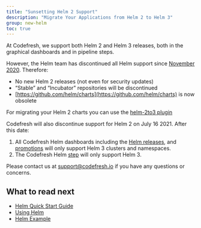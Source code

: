 ```yaml
---
title: "Sunsetting Helm 2 Support"
description: "Migrate Your Applications from Helm 2 to Helm 3"
group: new-helm
toc: true
---
```


At Codefresh, we support both Helm 2 and Helm 3 releases, both in the graphical dashboards and in pipeline steps.

However, the Helm team has discontinued all Helm support since [November 2020](https://helm.sh/blog/helm-v2-deprecation-timeline/). 
Therefore:
* No new Helm 2 releases (not even for security updates)
* “Stable” and “Incubator" repositories will be discontinued
* [https://github.com/helm/charts](https://github.com/helm/charts) is now obsolete

For migrating your Helm 2 charts you can use the [helm-2to3 plugin](https://github.com/helm/helm-2to3)

Codefresh will also discontinue support for Helm 2 on July 16 2021. After this date: 
1. All Codefresh Helm dashboards including the [Helm releases]({{site.baseurl}}/docs/new-helm/helm-releases-management/), and [promotions]({{site.baseurl}}/docs/new-helm/helm-environment-promotion/) will only support Helm 3 clusters and namespaces. 
2. The Codefresh Helm [step](https://github.com/codefresh-io/2.0-marketplacestep/helm) will only support Helm 3.

Please contact us at support@codefresh.io if you have any questions or concerns.

## What to read next

* [Helm Quick Start Guide]({{site.baseurl}}/docs/getting-started/helm-quick-start-guide/)
* [Using Helm]({{site.baseurl}}/docs/new-helm/using-helm-in-codefresh-pipeline/)
* [Helm Example]({{site.baseurl}}/docs/yaml-examples/examples/helm/)
